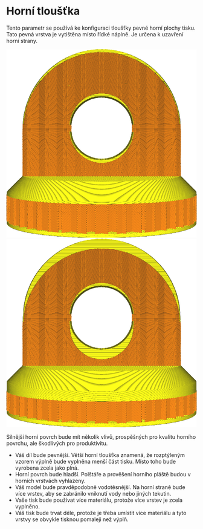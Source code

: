 Horní tloušťka
====
Tento parametr se používá ke konfiguraci tloušťky pevné horní plochy tisku. Tato pevná vrstva je vytištěna místo řídké náplně. Je určena k uzavření horní strany.

![Běžná horní tloušťka](../../../articles/images/top_bottom_thickness_0.8.png)
![Tloušťka je výrazně zvětšená](../../../articles/images/top_thickness.png)

Silnější horní povrch bude mít několik vlivů, prospěšných pro kvalitu horního povrchu, ale škodlivých pro produktivitu.
* Váš díl bude pevnější. Větší horní tloušťka znamená, že rozptýleným vzorem výplně bude vyplněna menší část tisku. Místo toho bude vyrobena zcela jako plná.
* Horní povrch bude hladší. Polštáře a prověšení horního pláště budou v horních vrstvách vyhlazeny.
* Váš model bude pravděpodobně vodotěsnější. Na horní straně bude více vrstev, aby se zabránilo vniknutí vody nebo jiných tekutin.
* Vaše tisk bude používat více materiálu, protože více vrstev je zcela vyplněno.
* Váš tisk bude trvat déle, protože je třeba umístit více materiálu a tyto vrstvy se obvykle tisknou pomaleji než výplň.
